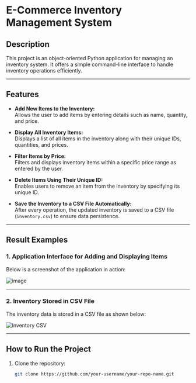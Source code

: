 # **E-Commerce Inventory Management System**

## **Description**
This project is an object-oriented Python application for managing an inventory system. It offers a simple command-line interface to handle inventory operations efficiently.

---

## **Features**
- **Add New Items to the Inventory:**  
  Allows the user to add items by entering details such as name, quantity, and price.

- **Display All Inventory Items:**  
  Displays a list of all items in the inventory along with their unique IDs, quantities, and prices.

- **Filter Items by Price:**  
  Filters and displays inventory items within a specific price range as entered by the user.

- **Delete Items Using Their Unique ID:**  
  Enables users to remove an item from the inventory by specifying its unique ID.

- **Save the Inventory to a CSV File Automatically:**  
  After every operation, the updated inventory is saved to a CSV file (`inventory.csv`) to ensure data persistence.

---

## **Result Examples**

### **1. Application Interface for Adding and Displaying Items**
Below is a screenshot of the application in action:

![image](https://github.com/user-attachments/assets/4f56b069-7179-4240-8a6e-7d693124ca23)



---

### **2. Inventory Stored in CSV File**
The inventory data is stored in a CSV file as shown below:

![Inventory CSV](![image](https://github.com/user-attachments/assets/88083426-b730-4373-9d0c-c6f637afd205)
)

---

## **How to Run the Project**
1. Clone the repository:
   ```bash
   git clone https://github.com/your-username/your-repo-name.git
